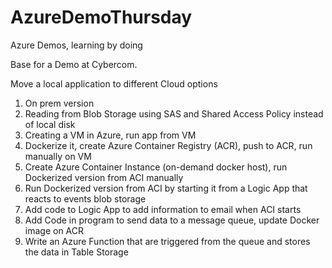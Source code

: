 # AzureDemoThursday
Azure Demos, learning by doing

Base for a Demo at Cybercom.

Move a local application to different Cloud options
1. On prem version
2. Reading from Blob Storage using SAS and Shared Access Policy instead of local disk
3. Creating a VM in Azure, run app from VM
4. Dockerize it, create Azure Container Registry (ACR), push to ACR, run manually on VM
5. Create Azure Container Instance (on-demand docker host), run Dockerized version from ACI manually
6. Run Dockerized version from ACI by starting it from a Logic App that reacts to events blob storage
7. Add code to Logic App to add information to email when ACI starts
8. Add Code in program to send data to a message queue, update Docker image on ACR
9. Write an Azure Function that are triggered from the queue and stores the data in Table Storage

